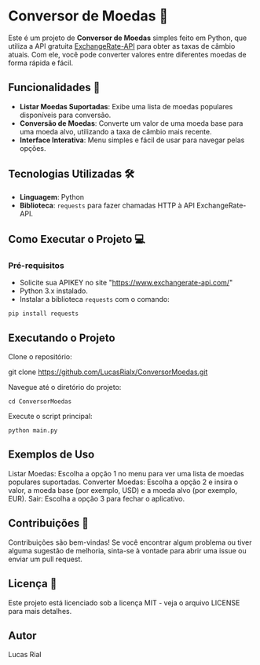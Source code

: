 # Conversor de Moedas 💱

Este é um projeto de **Conversor de Moedas** simples feito em Python, que utiliza a API gratuita [ExchangeRate-API](https://www.exchangerate-api.com/) para obter as taxas de câmbio atuais. Com ele, você pode converter valores entre diferentes moedas de forma rápida e fácil.

## Funcionalidades 🚀

- **Listar Moedas Suportadas**: Exibe uma lista de moedas populares disponíveis para conversão.
- **Conversão de Moedas**: Converte um valor de uma moeda base para uma moeda alvo, utilizando a taxa de câmbio mais recente.
- **Interface Interativa**: Menu simples e fácil de usar para navegar pelas opções.

## Tecnologias Utilizadas 🛠️

- **Linguagem**: Python
- **Biblioteca**: `requests` para fazer chamadas HTTP à API ExchangeRate-API.

## Como Executar o Projeto 💻

### Pré-requisitos
- Solicite sua APIKEY no site "https://www.exchangerate-api.com/"
- Python 3.x instalado.
- Instalar a biblioteca `requests` com o comando:

```
pip install requests
```

## Executando o Projeto
Clone o repositório:

git clone https://github.com/LucasRialx/ConversorMoedas.git

Navegue até o diretório do projeto:
```
cd ConversorMoedas
````
Execute o script principal:
```
python main.py
````
## Exemplos de Uso
Listar Moedas:
Escolha a opção 1 no menu para ver uma lista de moedas populares suportadas.
Converter Moedas:
Escolha a opção 2 e insira o valor, a moeda base (por exemplo, USD) e a moeda alvo (por exemplo, EUR).
Sair:
Escolha a opção 3 para fechar o aplicativo.

## Contribuições 👐
Contribuições são bem-vindas! Se você encontrar algum problema ou tiver alguma sugestão de melhoria, sinta-se à vontade para abrir uma issue ou enviar um pull request.

## Licença 📄
Este projeto está licenciado sob a licença MIT - veja o arquivo LICENSE para mais detalhes.

## Autor
Lucas Rial
